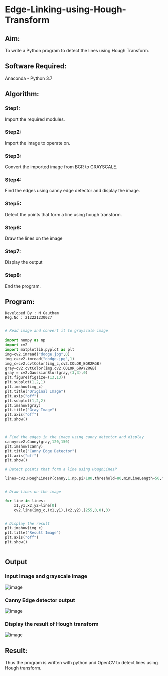 # Edge-Linking-using-Hough-Transform
## Aim:
To write a Python program to detect the lines using Hough Transform.

## Software Required:
Anaconda - Python 3.7

## Algorithm:
### Step1:
Import the required modules. 

### Step2:
Import the image to operate on. 

### Step3:
Convert the imported image from BGR to GRAYSCALE. 

### Step4:
Find the edges using canny edge detector and display the image. 

### Step5:
Detect the points that form a line using hough transform. 

### Step6:
Draw the lines on the image

### Step7:
Display the output

### Step8:
End the program. 


## Program:
```
Developed By : M Gautham
Reg.No : 212221230027

```
```Python

# Read image and convert it to grayscale image

import numpy as np
import cv2
import matplotlib.pyplot as plt
img=cv2.imread("dodge.jpg",0)
img_c=cv2.imread("dodge.jpg",1)
img_c=cv2.cvtColor(img_c,cv2.COLOR_BGR2RGB)
gray=cv2.cvtColor(img,cv2.COLOR_GRAY2RGB)
gray = cv2.GaussianBlur(gray,(3,3),0)
plt.figure(figsize=(13,13))
plt.subplot(1,2,1)
plt.imshow(img_c)
plt.title("Original Image")
plt.axis("off")
plt.subplot(1,2,2)
plt.imshow(gray)
plt.title("Gray Image")
plt.axis("off")
plt.show()



# Find the edges in the image using canny detector and display
canny=cv2.Canny(gray,120,150)
plt.imshow(canny)
plt.title("Canny Edge Detector")
plt.axis("off")
plt.show()

# Detect points that form a line using HoughLinesP

lines=cv2.HoughLinesP(canny,1,np.pi/180,threshold=80,minLineLength=50,maxLineGap=250)


# Draw lines on the image

for line in lines:
    x1,y1,x2,y2=line[0]
    cv2.line(img_c,(x1,y1),(x2,y2),(255,0,0),3)


# Display the result
plt.imshow(img_c)
plt.title("Result Image")
plt.axis("off")
plt.show()



```
## Output

### Input image and grayscale image
![image](https://github.com/Adithya-Siddam/Edge-Linking-using-Hough-Transformm/assets/93427248/71a3a9a3-109a-445f-9398-147edab37d94)

### Canny Edge detector output
![image](https://github.com/Adithya-Siddam/Edge-Linking-using-Hough-Transformm/assets/93427248/fcf88147-e799-454d-ae50-b3dc7e0e1c82)


### Display the result of Hough transform
![image](https://github.com/Adithya-Siddam/Edge-Linking-using-Hough-Transformm/assets/93427248/31f8f382-ae48-488d-92ee-5437582c6743)


## Result:
Thus the program is written with python and OpenCV to detect lines using Hough transform. 
